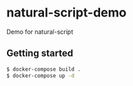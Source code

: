 # natural-script-demo

Demo for natural-script

## Getting started

```bash
$ docker-compose build .
$ docker-compose up -d

```
